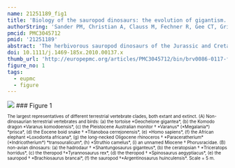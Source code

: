 ```yaml
---
name: 21251189_fig1
title: 'Biology of the sauropod dinosaurs: the evolution of gigantism.'
authorString: 'Sander PM, Christian A, Clauss M, Fechner R, Gee CT, Griebeler EM, Gunga HC, Hummel J, Mallison H, Perry SF, Preuschoft H, Rauhut OW, Remes K, Tütken T, Wings O, Witzel U.'
pmcid: PMC3045712
pmid: '21251189'
abstract: 'The herbivorous sauropod dinosaurs of the Jurassic and Cretaceous periods were the largest terrestrial animals ever, surpassing the largest herbivorous mammals by an order of magnitude in body mass. Several evolutionary lineages among Sauropoda produced giants with body masses in excess of 50 metric tonnes by conservative estimates. With body mass increase driven by the selective advantages of large body size, animal lineages will increase in body size until they reach the limit determined by the interplay of bauplan, biology, and resource availability. There is no evidence, however, that resource availability and global physicochemical parameters were different enough in the Mesozoic to have led to sauropod gigantism. We review the biology of sauropod dinosaurs in detail and posit that sauropod gigantism was made possible by a specific combination of plesiomorphic characters (phylogenetic heritage) and evolutionary innovations at different levels which triggered a remarkable evolutionary cascade. Of these key innovations, the most important probably was the very long neck, the most conspicuous feature of the sauropod bauplan. Compared to other herbivores, the long neck allowed more efficient food uptake than in other large herbivores by covering a much larger feeding envelope and making food accessible that was out of the reach of other herbivores. Sauropods thus must have been able to take up more energy from their environment than other herbivores. The long neck, in turn, could only evolve because of the small head and the extensive pneumatization of the sauropod axial skeleton, lightening the neck. The small head was possible because food was ingested without mastication. Both mastication and a gastric mill would have limited food uptake rate. Scaling relationships between gastrointestinal tract size and basal metabolic rate (BMR) suggest that sauropods compensated for the lack of particle reduction with long retention times, even at high uptake rates. The extensive pneumatization of the axial skeleton resulted from the evolution of an avian-style respiratory system, presumably at the base of Saurischia. An avian-style respiratory system would also have lowered the cost of breathing, reduced specific gravity, and may have been important in removing excess body heat. Another crucial innovation inherited from basal dinosaurs was a high BMR. This is required for fueling the high growth rate necessary for a multi-tonne animal to survive to reproductive maturity. The retention of the plesiomorphic oviparous mode of reproduction appears to have been critical as well, allowing much faster population recovery than in megaherbivore mammals. Sauropods produced numerous but small offspring each season while land mammals show a negative correlation of reproductive output to body size. This permitted lower population densities in sauropods than in megaherbivore mammals but larger individuals. Our work on sauropod dinosaurs thus informs us about evolutionary limits to body size in other groups of herbivorous terrestrial tetrapods. Ectothermic reptiles are strongly limited by their low BMR, remaining small. Mammals are limited by their extensive mastication and their vivipary, while ornithsichian dinosaurs were only limited by their extensive mastication, having greater average body sizes than mammals.'
doi: 10.1111/j.1469-185x.2010.00137.x
thumb_url: 'http://europepmc.org/articles/PMC3045712/bin/brv0086-0117-f1.gif'
figure_no: 1
tags:
  - eupmc
  - figure
---
```

<img src='http://europepmc.org/articles/PMC3045712/bin/brv0086-0117-f1.jpg' style='max-height: 300px'>
### Figure 1
<p style='font-size: 10px;'>The largest representatives of different terrestrial vertebrate clades, both extant and extinct. (A) Non-dinosaurian terrestrial vertebrates and birds: (a) the tortoise *Geochelone gigantea*, (b) the Komodo dragon *Varanus komodoensis*, (c) the Pleistocene Australian monitor † *Varanus* (*Megalania*) *prisca*, (d) the Eocene boid snake † *Titanoboa cerrejonensis*, (e) *Homo sapiens*, (f) the African elephant *Loxodonta africana*, (g) the long-necked Oligocene rhinoceros † *Paraceratherium* (*Indricotherium*) *transouralicum*, (h) *Struthio camelus*, (i) an unnamed Miocene † Phorusracidae. (B) non-avian dinosaurs: (a) the hadrodaur † *Shantungosaurus giganteus*, (b) the ceratopsian † *Triceratops horridus*, (c) the theropod †*Tyrannosaurus rex*, (d) the theropod † *Spinosaurus aegyptiacus*, (e) the sauropod † *Brachiosaurus brancai*, (f) the sauropod †*Argentinosaurus huinculensis*. Scale = 5 m.</p>